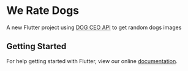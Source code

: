 # We Rate Dogs

A new Flutter project using [DOG CEO API](https://dog.ceo/) to get random dogs images

## Getting Started

For help getting started with Flutter, view our online
[documentation](https://flutter.io/).

